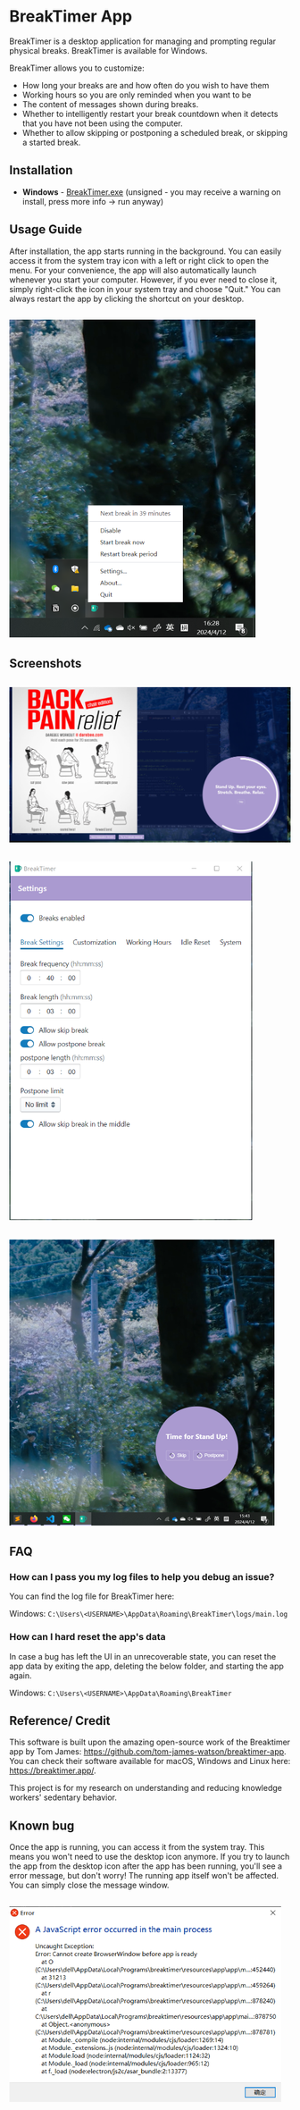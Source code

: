 # BreakTimer App

BreakTimer is a desktop application for managing and prompting regular physical breaks. BreakTimer is available for Windows.

BreakTimer allows you to customize:

- How long your breaks are and how often do you wish to have them
- Working hours so you are only reminded when you want to be
- The content of messages shown during breaks.
- Whether to intelligently restart your break countdown when it detects that you have not been using the computer.
- Whether to allow skipping or postponing a scheduled break, or skipping a started break.

## Installation

- **Windows** - [BreakTimer.exe](https://github.com/tom-james-watson/breaktimer-app/releases/latest/download/BreakTimer.exe) (unsigned - you may receive a warning on install, press more info -> run anyway)

## Usage Guide

After installation, the app starts running in the background. You can easily access it from the system tray icon with a left or right click to open the menu. For your convenience, the app will also automatically launch whenever you start your computer. However, if you ever need to close it, simply right-click the icon in your system tray and choose "Quit." You can always restart the app by clicking the shortcut on your desktop.

## <img src="screenshots/tray_menu.png" alt="tray menu" style="zoom:70%;" />

## Screenshots

## ![break panel](screenshots/break.png)

## <img src="screenshots/settings.png" alt="settings panel" style="zoom:70%;" />

## <img src="screenshots/break_notification.png" alt="notification" style="zoom:50%;" />

## FAQ

### How can I pass you my log files to help you debug an issue?

You can find the log file for BreakTimer here:

Windows: `C:\Users\<USERNAME>\AppData\Roaming\BreakTimer\logs/main.log`

### How can I hard reset the app's data

In case a bug has left the UI in an unrecoverable state, you can reset the app data by exiting the app, deleting the below folder, and starting the app again.

Windows: `C:\Users\<USERNAME>\AppData\Roaming\BreakTimer`

## Reference/ Credit

This software is built upon the amazing open-source work of the Breaktimer app by Tom James: https://github.com/tom-james-watson/breaktimer-app. You can check their software available for macOS, Windows and Linux here: https://breaktimer.app/.

This project is for my research on understanding and reducing knowledge workers' sedentary behavior.

## Known bug

Once the app is running, you can access it from the system tray. This means you won't need to use the desktop icon anymore. If you try to launch the app from the desktop icon after the app has been running, you'll see a error message, but don't worry! The running app itself won't be affected. You can simply close the message window.

## <img src="screenshots/image.png" alt="bug1" style="zoom:70%;" />
